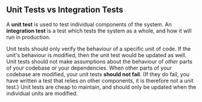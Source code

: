 ## Unit Tests vs Integration Tests

A **unit test** is used to test individual components of the system. An
**integration test** is a test which tests the system as a whole, and how it
will run in production.

Unit tests should only verify the behaviour of a specific unit of code. If
the unit's behaviour is modified, then the unit test would be updated as well.
Unit tests should not make assumptions about the behaviour of _other_ parts of
your codebase or your dependencies. When other parts of your codebase are
modified, your unit tests **should not fail**. (If they do fail, you have
written a test that relies on other components, it is therefore not a unit
test.) Unit tests are cheap to maintain, and should only be updated when the
individual units are modified.
